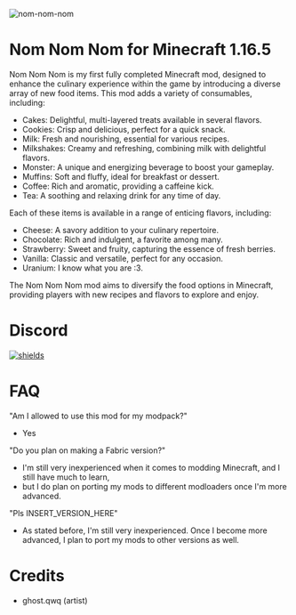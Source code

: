 ![nom-nom-nom](https://github.com/user-attachments/assets/756c8529-4048-4e77-9ada-02aa7b8e6d47)

# Nom Nom Nom for Minecraft 1.16.5 #

Nom Nom Nom is my first fully completed Minecraft mod, designed to enhance the culinary experience within the game by introducing a diverse array of new food items. This mod adds a variety of consumables, including:

 - Cakes: Delightful, multi-layered treats available in several flavors.
 - Cookies: Crisp and delicious, perfect for a quick snack.
 - Milk: Fresh and nourishing, essential for various recipes.
 - Milkshakes: Creamy and refreshing, combining milk with delightful flavors.
 - Monster: A unique and energizing beverage to boost your gameplay.
 - Muffins: Soft and fluffy, ideal for breakfast or dessert.
 - Coffee: Rich and aromatic, providing a caffeine kick.
 - Tea: A soothing and relaxing drink for any time of day.

Each of these items is available in a range of enticing flavors, including:

 - Cheese: A savory addition to your culinary repertoire.
 - Chocolate: Rich and indulgent, a favorite among many.
 - Strawberry: Sweet and fruity, capturing the essence of fresh berries.
 - Vanilla: Classic and versatile, perfect for any occasion.
 - Uranium: I know what you are :3.

The Nom Nom Nom mod aims to diversify the food options in Minecraft, providing players with new recipes and flavors to explore and enjoy.

# Discord #

<a href="https://discord.gg/E2Bp7GtcaA" >![shields](https://img.shields.io/discord/1060607505186684978?logo=Discord&style=for-the-badge)</a>

# FAQ #

"Am I allowed to use this mod for my modpack?"
 - Yes

"Do you plan on making a Fabric version?"
 - I'm still very inexperienced when it comes to modding Minecraft, and I still have much to learn,
 - but I do plan on porting my mods to different modloaders once I'm more advanced.

"Pls INSERT_VERSION_HERE"
 - As stated before, I'm still very inexperienced. Once I become more advanced, I plan to port my mods to other versions as well.

# Credits #

 - ghost.qwq (artist)

